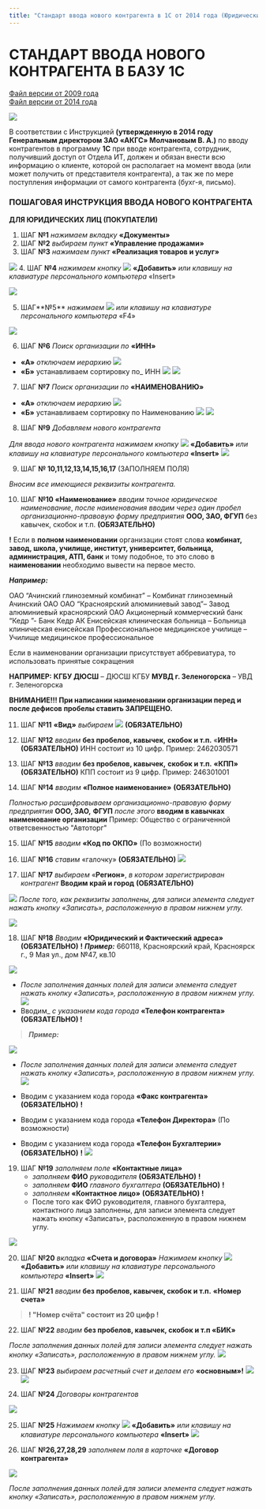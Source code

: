 ```yaml
---
title: "Стандарт ввода нового контрагента в 1С от 2014 года (Юридические лица)"
---
```


# СТАНДАРТ ВВОДА НОВОГО КОНТРАГЕНТА В БАЗУ 1С

[Файл версии от 2009 года](Правила%20ввода%20КОНТРАГЕНТА%20В%20БАЗУ%201С%20(ПРОЕКТ).doc)  
[Файл версии от 2014 года](Правила%20ввода%20нового%20контрагента%20в%201С%208%20от%202014г.doc) 

![](_attach/lu3548bkfk_tmp_522c71d2bc00ab3c.png)
 
В соответствии с Инструкцией **(утвержденную в 2014 году Генеральным директором ЗАО «АКГС» Молчановым В. А.)** по вводу контрагентов в программу **1С** при вводе контрагента, сотрудник, получивший доступ от Отдела ИТ, должен и обязан внести всю информацию о клиенте, которой он располагает на момент ввода (или может получить от представителя контрагента), а так же по мере поступления информации от самого контрагента (бухг-я, письмо).

  
### ПОШАГОВАЯ ИНСТРУКЦИЯ ВВОДА НОВОГО КОНТРАГЕНТА

**ДЛЯ ЮРИДИЧЕСКИХ ЛИЦ (ПОКУПАТЕЛИ)**
1.  ШАГ **№1** _нажимаем вкладку_ **«****Документы****»**
2.  ШАГ **№2** _выбираем пункт_ **«Управление продажами»**
3.  ШАГ **№3** _нажимаем пункт_ **«Реализация товаров и услуг»**

![](_attach/lu3548bkfk_tmp_35c31652f0c75fdd.png)
4.  ШАГ **№4** _нажимаем кнопку_ ![](lu3548bkfk_tmp_28fb1e795b241931.png) **«Добавить»** _или клавишу на клавиатуре персонального компьютера_ «Insert»

![](_attach/lu3548bkfk_tmp_82af0d51e7828426.png)

5.  ШАГ**№5** _нажимаем_ ![](_attach/lu3548bkfk_tmp_c4c8be21b77d84d7.png) _или клавишу на клавиатуре персонального компьютера_ «F4»

![](_attach/lu3548bkfk_tmp_6a13ca9e6b50e03.png)

6.  ШАГ **№6** _Поиск организации по_ **«ИНН»**
-   **«А»** _отключаем иерархию_ ![](_attach/ИконкаИерархия.png) 
- **«Б»** устанавливаем сортировку по_ ИНН ![](_attach/lu3548bkfk_tmp_cf1772a5b890dc04.png)
![](_attach/lu3548bkfk_tmp_8f96ccb909b9385f.png)

7.  ШАГ **№7** _Поиск организации по_ **«НАИМЕНОВАНИЮ»**
-   **«А»** _отключаем иерархию_ ![](_attach/ИконкаИерархия.png)
- **«Б»** устанавливаем сортировку по Наименованию  ![](_attach/lu3548bkfk_tmp_cc019082d0dd23d3.png)
![](_attach/lu3548bkfk_tmp_c429cc7ada4e00e7.png)

8.  ШАГ **№9** _Добавляем нового контрагента_

_Для ввода нового контрагента_ _нажимаем кнопку_ ![](_attach/ИконкаДобавитьБелыйПлюсВЗеленомКруге.png) **«Добавить»** _или клавишу на клавиатуре персонального компьютера_ **«Insert»**
![](_attach/lu3548bkfk_tmp_46c7bbd61627f9c7.png)

9.  ШАГ **№ 10,11,12,13,14,15,16,17** (ЗАПОЛНЯЕМ ПОЛЯ)

_Вносим все имеющиеся реквизиты контрагента._

10. ШАГ **№10 «Наименование»** _вводим_ _точное_ _юридическое наименование_, _после наименования вводим через один пробел организационно-правовую форму предприятия_ **ООО, ЗАО, ФГУП** без кавычек, скобок и т.п. **(ОБЯЗАТЕЛЬНО)**    

**!** Если в **полном наименовании** организации стоят слова **комбинат, завод, школа, училище, институт, университет, больница, администрация, АТП, банк** и тому подобное, то это слово в **наименовании** необходимо вывести на первое место.

_**Например:**_

ОАО “Ачинский глиноземный комбинат” – Комбинат глиноземный Ачинский ОАО
ОАО “Красноярский алюминиевый завод”– Завод алюминиевый красноярский ОАО
Акционерный коммерческий банк “Кедр ”- Банк Кедр АК
Енисейская клиническая больница – Больница клиническая енисейская
Профессиональное медицинское училище – Училище медицинское профессиональное

Если в наименовании организации присутствует аббревиатура, то использовать принятые сокращения

**НАПРИМЕР:**
**КГБУ ДЮСШ** – ДЮСШ КГБУ
**МУВД г. Зеленогорска** – УВД г. Зеленогорска

**ВНИМАНИЕ!!! При написании наименовании организации перед и после дефисов пробелы ставить ЗАПРЕЩЕНО.**

11.  ШАГ **№11** **«Вид»** _выбираем_ ![](_attach/lu3548bkfk_tmp_6f09a4afe342adeb.png) **(ОБЯЗАТЕЛЬНО)**

12.  ШАГ **№12** _вводим_ **без пробелов, кавычек,** **скобок и т.п.** «**ИНН»** **(ОБЯЗАТЕЛЬНО)** ИНН состоит из 10 цифр. Пример: 2462030571

13.  ШАГ **№13** _вводим_ **без пробелов, кавычек,** **скобок и т.п.** **«КПП»** **(ОБЯЗАТЕЛЬНО)** КПП состоит из 9 цифр. Пример: 246301001

14.  ШАГ **№14** _вводим_ **«Полное наименование»** **(ОБЯЗАТЕЛЬНО)**

_Полностью расшифровываем_ _организационно-правовую форму предприятия_ **ООО, ЗАО,** **ФГУП** _после этого_ **вводим в кавычках наименование организации**
Пример: Общество с ограниченной ответсвенностью "Автоторг"

15.  ШАГ **№15** _вводим_ **«Код по ОКПО»** (По возможности)

16.  ШАГ **№16** _ставим_ «галочку» **(ОБЯЗАТЕЛЬНО)** ![](_attach/lu3548bkfk_tmp_c2c9173fa87c6bf.png) 
17.  ШАГ **№17** _выбираем_ «**Регион»**, _в котором зарегистрирован контрагент_ **Вводим край и город** **(ОБЯЗАТЕЛЬНО)**

![](_attach/lu3548bkfk_tmp_463487462dbe1b54.png)
_После того, как реквизиты заполнены, для записи элемента следует нажать кнопку «Записать», расположенную в правом нижнем углу._

![](_attach/lu3548bkfk_tmp_77d589e37b4f2103.png)

18.  ШАГ **№18** _Вводим_ **«Юридический и Фактический адреса»** **(ОБЯЗАТЕЛЬНО)** **!** _**Пример:**_ 660118, Красноярский край, Красноярск г., 9 Мая ул., дом №47, кв.10

![](_attach/lu3548bkfk_tmp_23da4dbc076877cf.png)
- _После заполнения данных полей для записи элемента следует нажать кнопку «Записать», расположенную в правом нижнем углу._![](_attach/lu3548bkfk_tmp_879d6e361ea234c9.png) 
- Вводим_ _с указанием кода города_ **«Телефон контрагента» (ОБЯЗАТЕЛЬНО) !** 

>_**Пример:**_

![](_attach/lu3548bkfk_tmp_9e15a720202c0089.png)
- _После заполнения данных полей для записи элемента следует нажать кнопку «Записать», расположенную в правом нижнем углу._
![](_attach/lu3548bkfk_tmp_879d6e361ea234c9.png)

- Вводим с указанием кода города **«Факс контрагента» (ОБЯЗАТЕЛЬНО)** **!**
- Вводим с указанием кода города **«Телефон Директора»** (По возможности)
- Вводим с указанием кода города **«Телефон Бухгалтерии» (ОБЯЗАТЕЛЬНО)** **!**
![](_attach/lu3548bkfk_tmp_3eff8780d5c6c763.png)

19.  ШАГ **№19** _заполняем поле_ **«Контактные лица»**
		- _заполняем_ **ФИО** _руководителя_ **(ОБЯЗАТЕЛЬНО)** **!**
		- _заполняем_ **ФИО** _главного бухгалтера_ **(ОБЯЗАТЕЛЬНО)** **!**
		- _заполняем_ **«Контактное лицо»** **(ОБЯЗАТЕЛЬНО) !**
		- После того как ФИО руководителя, главного бухгалтера, контактного лица заполнены, для записи элемента следует нажать кнопку «Записать», расположенную в правом нижнем углу.

![](_attach/lu3548bkfk_tmp_1191e70487640f5e.png)

20.  ШАГ **№20** _вкладка_ **«Счета и договора»**
		_Нажимаем кнопку_ ![](_attach/ИконкаДобавитьБелыйПлюсВЗеленомКруге.png) **«Добавить»** _или клавишу на клавиатуре персонального компьютера_ **«Insert»**
![](_attach/lu3548bkfk_tmp_c34beebd0a78da88.png)

21.  ШАГ **№21** _вводим_ **без пробелов, кавычек, скобок и т.п.** **«Номер счета»**

> **! "Номер счёта" состоит из 20 цифр !**

22.  ШАГ **№22** _вводим_ **без пробелов, кавычек, скобок и т.п «БИК»**

_После заполнения данных полей для записи элемента следует нажать кнопку «Записать», расположенную в правом нижнем углу._
![](_attach/lu3548bkfk_tmp_c758175a7ea10dac.png)

23.  ШАГ **№23** _выбираем расчетный счет и делаем его_ **«основным»!** ![](_attach/lu3548bkfk_tmp_52e871a13e3260b1.png)
![](_attach/lu3548bkfk_tmp_7b6f4b731b9adef9.png)

24.  ШАГ **№24** _Договоры контрагентов_

![](_attach/lu3548bkfk_tmp_2dfbfe99aaf28eb6.png)

25.  ШАГ **№25** 
		_Нажимаем кнопку_ ![](_attach/ИконкаДобавитьБелыйПлюсВЗеленомКруге.png) **«Добавить»** _или клавишу на клавиатуре персонального компьютера_ **«Insert»**
![](_attach/lu3548bkfk_tmp_e0a0069ee6f1c3ea.png)

26.  ШАГ **№26,27,28,29** _заполняем поля в карточке_ **«Договор контрагента»**

![](_attach/lu3548bkfk_tmp_e2ecce16299189bd.png)

_После заполнения данных полей для записи элемента следует нажать кнопку «Записать», расположенную в правом нижнем углу._